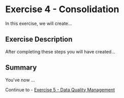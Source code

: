 # Exercise 4 - Consolidation

In this exercise, we will create...

## Exercise Description

After completing these steps you will have created...

## Summary

You've now ...

Continue to - [Exercise 5 - Data Quality Management](../ex5/README.md)
